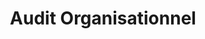 ---
tags: cards
cardOrder: order:2;
wrapColor: blue_wrap
title: Audit Organisationnel
image: /img/audit.png
imgClass: h-100
altImage: Accompagnement individuel
jqueryClass: audit
bgColor:  bg_blue
backTitleColor: yellow
textColor: white
description: ["Phase d'analyse constructive et axes d'amélioration"]
descriptionListItem: ["Etat des lieux complet / Analyse 360°","Projection cible","Préconisations et feuille de route"]
buttonBack: card_btn
---